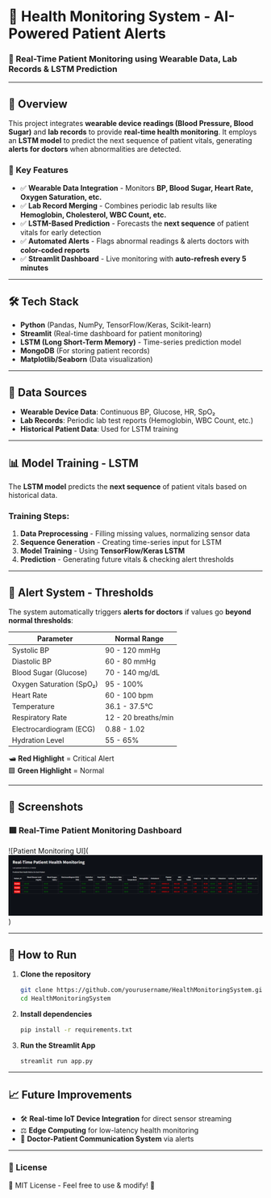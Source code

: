 # 🏥 Health Monitoring System - AI-Powered Patient Alerts

### 🚀 Real-Time Patient Monitoring using Wearable Data, Lab Records & LSTM Prediction

---

## 📌 Overview
This project integrates **wearable device readings (Blood Pressure, Blood Sugar)** and **lab records** to provide **real-time health monitoring**. It employs an **LSTM model** to predict the next sequence of patient vitals, generating **alerts for doctors** when abnormalities are detected.  

### 🔑 Key Features
- ✅ **Wearable Data Integration** - Monitors **BP, Blood Sugar, Heart Rate, Oxygen Saturation, etc.**  
- ✅ **Lab Record Merging** - Combines periodic lab results like **Hemoglobin, Cholesterol, WBC Count, etc.**  
- ✅ **LSTM-Based Prediction** - Forecasts the **next sequence** of patient vitals for early detection  
- ✅ **Automated Alerts** - Flags abnormal readings & alerts doctors with **color-coded reports**  
- ✅ **Streamlit Dashboard** - Live monitoring with **auto-refresh every 5 minutes**  

---

## 🛠️ Tech Stack
- **Python** (Pandas, NumPy, TensorFlow/Keras, Scikit-learn)  
- **Streamlit** (Real-time dashboard for patient monitoring)  
- **LSTM (Long Short-Term Memory)** - Time-series prediction model  
- **MongoDB** (For storing patient records)  
- **Matplotlib/Seaborn** (Data visualization)  

---

## 📂 Data Sources
- **Wearable Device Data**: Continuous BP, Glucose, HR, SpO₂  
- **Lab Records**: Periodic lab test reports (Hemoglobin, WBC Count, etc.)  
- **Historical Patient Data**: Used for LSTM training  

---

## 📊 Model Training - LSTM
The **LSTM model** predicts the **next sequence** of patient vitals based on historical data.  
### Training Steps:
1. **Data Preprocessing** - Filling missing values, normalizing sensor data  
2. **Sequence Generation** - Creating time-series input for LSTM  
3. **Model Training** - Using **TensorFlow/Keras LSTM**  
4. **Prediction** - Generating future vitals & checking alert thresholds  

---

## 🚨 Alert System - Thresholds
The system automatically triggers **alerts for doctors** if values go **beyond normal thresholds**:

| Parameter              | Normal Range |
|------------------------|--------------|
| Systolic BP           | 90 - 120 mmHg |
| Diastolic BP          | 60 - 80 mmHg  |
| Blood Sugar (Glucose) | 70 - 140 mg/dL |
| Oxygen Saturation (SpO₂) | 95 - 100% |
| Heart Rate            | 60 - 100 bpm |
| Temperature           | 36.1 - 37.5°C |
| Respiratory Rate      | 12 - 20 breaths/min |
| Electrocardiogram (ECG) | 0.88 - 1.02 |
| Hydration Level       | 55 - 65% |

🛥️ **Red Highlight** = Critical Alert  
🟩 **Green Highlight** = Normal  

---

## 📸 Screenshots
### 🟥 Real-Time Patient Monitoring Dashboard
![Patient Monitoring UI](![alt text](image.png))

---

## 🚀 How to Run
1. **Clone the repository**
   ```bash
   git clone https://github.com/yourusername/HealthMonitoringSystem.git
   cd HealthMonitoringSystem
   ```
2. **Install dependencies**
   ```bash
   pip install -r requirements.txt
   ```
3. **Run the Streamlit App**
   ```bash
   streamlit run app.py
   ```

---

## 📈 Future Improvements
- 🛠️ **Real-time IoT Device Integration** for direct sensor streaming  
- ⚖️ **Edge Computing** for low-latency health monitoring  
- 📢 **Doctor-Patient Communication System** via alerts  

---


### 📜 License
🔖 MIT License - Feel free to use & modify! 🚀

